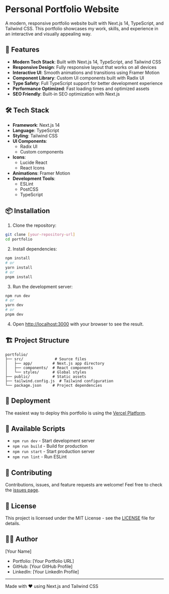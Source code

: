 # Personal Portfolio Website

A modern, responsive portfolio website built with Next.js 14, TypeScript, and Tailwind CSS. This portfolio showcases my work, skills, and experience in an interactive and visually appealing way.

## 🚀 Features

- **Modern Tech Stack**: Built with Next.js 14, TypeScript, and Tailwind CSS
- **Responsive Design**: Fully responsive layout that works on all devices
- **Interactive UI**: Smooth animations and transitions using Framer Motion
- **Component Library**: Custom UI components built with Radix UI
- **Type Safety**: Full TypeScript support for better development experience
- **Performance Optimized**: Fast loading times and optimized assets
- **SEO Friendly**: Built-in SEO optimization with Next.js

## 🛠️ Tech Stack

- **Framework**: Next.js 14
- **Language**: TypeScript
- **Styling**: Tailwind CSS
- **UI Components**: 
  - Radix UI
  - Custom components
- **Icons**: 
  - Lucide React
  - React Icons
- **Animations**: Framer Motion
- **Development Tools**:
  - ESLint
  - PostCSS
  - TypeScript

## 📦 Installation

1. Clone the repository:
```bash
git clone [your-repository-url]
cd portfolio
```

2. Install dependencies:
```bash
npm install
# or
yarn install
# or
pnpm install
```

3. Run the development server:
```bash
npm run dev
# or
yarn dev
# or
pnpm dev
```

4. Open [http://localhost:3000](http://localhost:3000) with your browser to see the result.

## 🏗️ Project Structure

```
portfolio/
├── src/              # Source files
│   ├── app/         # Next.js app directory
│   ├── components/  # React components
│   └── styles/      # Global styles
├── public/          # Static assets
├── tailwind.config.js  # Tailwind configuration
└── package.json     # Project dependencies
```

## 🚀 Deployment

The easiest way to deploy this portfolio is using the [Vercel Platform](https://vercel.com/new?utm_medium=default-template&filter=next.js&utm_source=create-next-app&utm_campaign=create-next-app-readme).

## 📝 Available Scripts

- `npm run dev` - Start development server
- `npm run build` - Build for production
- `npm run start` - Start production server
- `npm run lint` - Run ESLint

## 🤝 Contributing

Contributions, issues, and feature requests are welcome! Feel free to check the [issues page](your-issues-page-url).

## 📄 License

This project is licensed under the MIT License - see the [LICENSE](LICENSE) file for details.

## 👨‍💻 Author

[Your Name]
- Portfolio: [Your Portfolio URL]
- GitHub: [Your GitHub Profile]
- LinkedIn: [Your LinkedIn Profile]

---

Made with ❤️ using Next.js and Tailwind CSS
